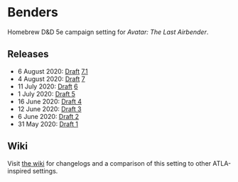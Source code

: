 # Benders

Homebrew D&D 5e campaign setting for _Avatar: The Last Airbender_.

## Releases
- 6 August 2020: [Dr](drafts/draft7-1.pdf)[a](drafts/draft7-1-water.pdf)[f](drafts/draft7-1-earth.pdf)[t](drafts/draft7-1-fire.pdf) [7.1](drafts/draft7-1-air.pdf)
- 4 August 2020: [Dr](drafts/draft7-0.pdf)[a](drafts/draft7-0-water.pdf)[f](drafts/draft7-0-earth.pdf)[t](drafts/draft7-0-fire.pdf) [7](drafts/draft7-0-air.pdf)
- 11 July 2020: [Dr](drafts/draft6.pdf)[a](drafts/draft6-water.pdf)[f](drafts/draft6-earth.pdf)[t](drafts/draft6-fire.pdf) [6](drafts/draft6-air.pdf)
- 1 July 2020: [Draft 5](drafts/draft5.pdf)
- 16 June 2020: [Draft 4](drafts/draft4.pdf)
- 12 June 2020: [Draft 3](drafts/draft3.pdf)
- 6 June 2020: [Draft 2](drafts/draft2.pdf)
- 31 May 2020: [Draft 1](drafts/draft1.pdf)


## Wiki
Visit [the wiki](https://github.com/nglaeser/benders/wiki) for changelogs and a comparison of this setting to other ATLA-inspired settings.
